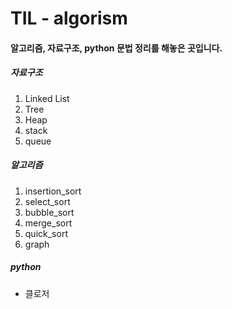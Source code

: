 # TIL - algorism

#### 알고리즘, 자료구조, python 문법 정리를 해놓은 곳입니다.



##### 자료구조

1. Linked List
2. Tree
3. Heap
4. stack
5. queue

##### 알고리즘

1. insertion_sort
2. select_sort
3. bubble_sort
4. merge_sort
5. quick_sort
6. graph

##### python

- 클로저
